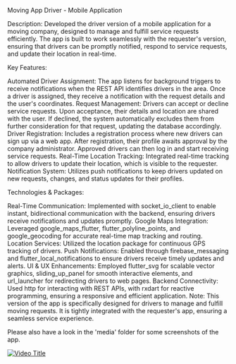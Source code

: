 Moving App Driver - Mobile Application

Description:
Developed the driver version of a mobile application for a moving company, designed to manage and fulfill service requests efficiently. 
The app is built to work seamlessly with the requester's version, ensuring that drivers can be promptly notified, respond to service requests, and update their location in real-time.

Key Features:

Automated Driver Assignment: The app listens for background triggers to receive notifications when the REST API identifies drivers in the area. Once a driver is assigned, they receive a notification with the request details and the user's coordinates.
Request Management: Drivers can accept or decline service requests. Upon acceptance, their details and location are shared with the user. If declined, the system automatically excludes them from further consideration for that request, updating the database accordingly.
Driver Registration: Includes a registration process where new drivers can sign up via a web app. After registration, their profile awaits approval by the company administrator. Approved drivers can then log in and start receiving service requests.
Real-Time Location Tracking: Integrated real-time tracking to allow drivers to update their location, which is visible to the requester.
Notification System: Utilizes push notifications to keep drivers updated on new requests, changes, and status updates for their profiles.

Technologies & Packages:

Real-Time Communication: Implemented with socket_io_client to enable instant, bidirectional communication with the backend, ensuring drivers receive notifications and updates promptly.
Google Maps Integration: Leveraged google_maps_flutter, flutter_polyline_points, and google_geocoding for accurate real-time map tracking and routing.
Location Services: Utilized the location package for continuous GPS tracking of drivers.
Push Notifications: Enabled through firebase_messaging and flutter_local_notifications to ensure drivers receive timely updates and alerts.
UI & UX Enhancements: Employed flutter_svg for scalable vector graphics, sliding_up_panel for smooth interactive elements, and url_launcher for redirecting drivers to web pages.
Backend Connectivity: Used http for interacting with REST APIs, with rxdart for reactive programming, ensuring a responsive and efficient application.
Note: This version of the app is specifically designed for drivers to manage and fulfill moving requests. It is tightly integrated with the requester's app, ensuring a seamless service experience.

Please also have a look in the 'media' folder for some screenshots of the app.

[![Video Title]((https://github.com/SouthPeace/Moving-App-Driver/tree/main/media/ConfirmOrder.png))](https://youtu.be/c-SMFXBvXJQ)
